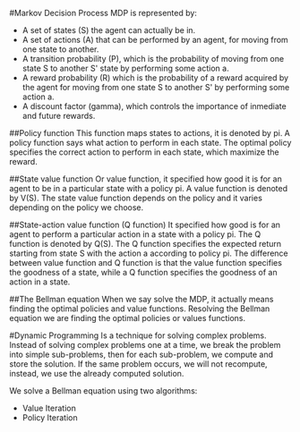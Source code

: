#Markov Decision Process
MDP is represented by:
* A set of states (S) the agent can actually be in.
* A set of actions (A) that can be performed by an agent, for moving from one state to another.
* A transition probability (P), which is the probability of moving from one state S to another S' state by performing some action a.
* A reward probability (R) which is the probability of a reward acquired by the agent for moving from one state S to another S' by performing some action a.
* A discount factor (gamma), which controls the importance of inmediate and future rewards. 

##Policy function
This function maps states to actions, it is denoted by pi. A policy function says what action to perform in each state. The optimal policy specifies the correct action to perform in each state, which maximize the reward.

##State value function
Or value function, it specified how good it is for an agent to be in a particular state with a policy pi. A value function is denoted by V(S). The state value function depends on the policy and it varies depending on the policy we choose.

##State-action value function (Q function)
It specified how good is for an agent to perform a particular action in a state with a policy pi. The Q function is denoted by Q(S). The Q function specifies the expected return starting from state S with the action a according to policy pi. The difference between value function and Q function is that the value function specifies the goodness of a state, while a Q function specifies the goodness of an action in a state.

##The Bellman equation
When we say solve the MDP, it actually means finding the optimal policies and value functions. Resolving the Bellman equation we are finding the optimal policies or values functions.

#Dynamic Programming
Is a technique for solving complex problems. Instead of solving complex problems one at a time, we break the problem into simple sub-problems, then for each sub-problem, we compute and store the solution. If the same problem occurs, we will not recompute, instead, we use the already computed solution.

We solve a Bellman equation using two algorithms:
* Value Iteration
* Policy Iteration